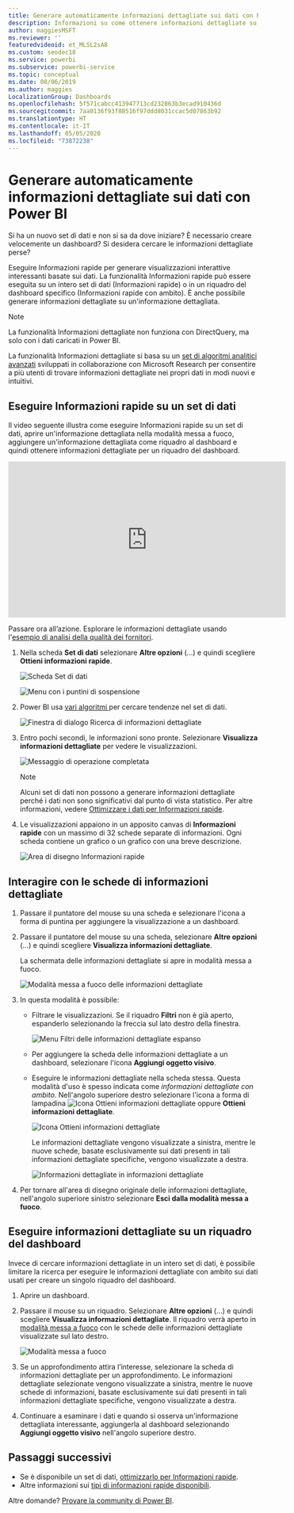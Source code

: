 ```yaml
---
title: Generare automaticamente informazioni dettagliate sui dati con Power BI
description: Informazioni su come ottenere informazioni dettagliate su riquadri del dashboard e set di dati.
author: maggiesMSFT
ms.reviewer: ''
featuredvideoid: et_MLSL2sA8
ms.custom: seodec18
ms.service: powerbi
ms.subservice: powerbi-service
ms.topic: conceptual
ms.date: 08/06/2019
ms.author: maggies
LocalizationGroup: Dashboards
ms.openlocfilehash: 5f571cabcc413947713cd232863b3ecad910436d
ms.sourcegitcommit: 7aa0136f93f88516f97ddd8031ccac5d07863b92
ms.translationtype: HT
ms.contentlocale: it-IT
ms.lasthandoff: 05/05/2020
ms.locfileid: "73872238"
---
```

# <a name="generate-data-insights-automatically-with-power-bi"></a>Generare automaticamente informazioni dettagliate sui dati con Power BI
Si ha un nuovo set di dati e non si sa da dove iniziare?  È necessario creare velocemente un dashboard?  Si desidera cercare le informazioni dettagliate perse?

Eseguire Informazioni rapide per generare visualizzazioni interattive interessanti basate sui dati. La funzionalità Informazioni rapide può essere eseguita su un intero set di dati (Informazioni rapide) o in un riquadro del dashboard specifico (Informazioni rapide con ambito). È anche possibile generare informazioni dettagliate su un'informazione dettagliata.

> [!NOTE]
> La funzionalità Informazioni dettagliate non funziona con DirectQuery, ma solo con i dati caricati in Power BI.
> 

La funzionalità Informazioni dettagliate si basa su un [set di algoritmi analitici avanzati](service-insight-types.md) sviluppati in collaborazione con Microsoft Research per consentire a più utenti di trovare informazioni dettagliate nei propri dati in modi nuovi e intuitivi.

## <a name="run-quick-insights-on-a-dataset"></a>Eseguire Informazioni rapide su un set di dati
Il video seguente illustra come eseguire Informazioni rapide su un set di dati, aprire un'informazione dettagliata nella modalità messa a fuoco, aggiungere un'informazione dettagliata come riquadro al dashboard e quindi ottenere informazioni dettagliate per un riquadro del dashboard.

<iframe width="560" height="315" src="https://www.youtube.com/embed/et_MLSL2sA8" frameborder="0" allowfullscreen></iframe>


Passare ora all’azione. Esplorare le informazioni dettagliate usando l'[esempio di analisi della qualità dei fornitori](sample-supplier-quality.md).

1. Nella scheda **Set di dati** selezionare **Altre opzioni** (...) e quindi scegliere **Ottieni informazioni rapide**.
   
    ![Scheda Set di dati](media/service-insights/power-bi-ellipses.png)
   
    ![Menu con i puntini di sospensione](media/service-insights/power-bi-tab.png)
2. Power BI usa [vari algoritmi ](service-insight-types.md) per cercare tendenze nel set di dati.
   
    ![Finestra di dialogo Ricerca di informazioni dettagliate](media/service-insights/pbi_autoinsightssearching.png)
3. Entro pochi secondi, le informazioni sono pronte.  Selezionare **Visualizza informazioni dettagliate** per vedere le visualizzazioni.
   
    ![Messaggio di operazione completata](media/service-insights/pbi_autoinsightsuccess.png)
   
    > [!NOTE]
    > Alcuni set di dati non possono a generare informazioni dettagliate perché i dati non sono significativi dal punto di vista statistico.  Per altre informazioni, vedere [Ottimizzare i dati per Informazioni rapide](service-insights-optimize.md).
    > 
    
4. Le visualizzazioni appaiono in un apposito canvas di **Informazioni rapide** con un massimo di 32 schede separate di informazioni. Ogni scheda contiene un grafico o un grafico con una breve descrizione.
   
    ![Area di disegno Informazioni rapide](media/service-insights/power-bi-insights.png)

## <a name="interact-with-the-insight-cards"></a>Interagire con le schede di informazioni dettagliate

1. Passare il puntatore del mouse su una scheda e selezionare l'icona a forma di puntina per aggiungere la visualizzazione a un dashboard.

2. Passare il puntatore del mouse su una scheda, selezionare **Altre opzioni** (...) e quindi scegliere **Visualizza informazioni dettagliate**. 

    La schermata delle informazioni dettagliate si apre in modalità messa a fuoco.
   
    ![Modalità messa a fuoco delle informazioni dettagliate](media/service-insights/power-bi-insight-focus.png)
3. In questa modalità è possibile:
   
   * Filtrare le visualizzazioni. Se il riquadro **Filtri** non è già aperto, espanderlo selezionando la freccia sul lato destro della finestra.

       ![Menu Filtri delle informazioni dettagliate espanso](media/service-insights/power-bi-insights-filter-new.png)
   * Per aggiungere la scheda delle informazioni dettagliate a un dashboard, selezionare l'icona **Aggiungi oggetto visivo**.
   * Eseguire le informazioni dettagliate nella scheda stessa. Questa modalità d'uso è spesso indicata come *informazioni dettagliate con ambito*. Nell'angolo superiore destro selezionare l'icona a forma di lampadina ![Icona Ottieni informazioni dettagliate](media/service-insights/power-bi-bulb-icon.png) oppure **Ottieni informazioni dettagliate**.
     
       ![Icona Ottieni informazioni dettagliate](media/service-insights/pbi-autoinsights-tile.png)
     
     Le informazioni dettagliate vengono visualizzate a sinistra, mentre le nuove schede, basate esclusivamente sui dati presenti in tali informazioni dettagliate specifiche, vengono visualizzate a destra.
     
       ![Informazioni dettagliate in informazioni dettagliate](media/service-insights/power-bi-insights-on-insights-new.png)
4. Per tornare all'area di disegno originale delle informazioni dettagliate, nell'angolo superiore sinistro selezionare **Esci dalla modalità messa a fuoco**.

## <a name="run-insights-on-a-dashboard-tile"></a>Eseguire informazioni dettagliate su un riquadro del dashboard
Invece di cercare informazioni dettagliate in un intero set di dati, è possibile limitare la ricerca per eseguire le informazioni dettagliate con ambito sui dati usati per creare un singolo riquadro del dashboard. 

1. Aprire un dashboard.
2. Passare il mouse su un riquadro. Selezionare **Altre opzioni** (...) e quindi scegliere **Visualizza informazioni dettagliate**. Il riquadro verrà aperto in [modalità messa a fuoco](service-focus-mode.md) con le schede delle informazioni dettagliate visualizzate sul lato destro.    
   
    ![Modalità messa a fuoco](media/service-insights/pbi-insights-tile.png)    
3. Se un approfondimento attira l’interesse, selezionare la scheda di informazioni dettagliate per un approfondimento. Le informazioni dettagliate selezionate vengono visualizzate a sinistra, mentre le nuove schede di informazioni, basate esclusivamente sui dati presenti in tali informazioni dettagliate specifiche, vengono visualizzate a destra.    
4. Continuare a esaminare i dati e quando si osserva un'informazione dettagliata interessante, aggiungerla al dashboard selezionando **Aggiungi oggetto visivo** nell'angolo superiore destro.

## <a name="next-steps"></a>Passaggi successivi
- Se è disponibile un set di dati, [ottimizzarlo per Informazioni rapide](service-insights-optimize.md).
- Altre informazioni sui [tipi di informazioni rapide disponibili](service-insight-types.md).

Altre domande? [Provare la community di Power BI](https://community.powerbi.com/).

